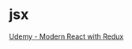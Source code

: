 # jsx
[Udemy - Modern React with Redux](https://www.udemy.com/course/react-redux/learn/lecture/12531044?components=deal_badge%2Cdiscount_expiration%2Cgift_this_course%2Cprice_text%2Cpurchase%2Crecommendation%2Credeem_coupon%2Ccacheable_deal_badge%2Ccacheable_discount_expiration%2Ccacheable_price_text%2Ccacheable_buy_button%2Cbuy_button%2Cbuy_for_team%2Ccacheable_purchase_text%2Ccacheable_add_to_cart%2Cmoney_back_guarantee%2Cinstructor_links%2Cincentives_context%2Ctop_companies_notice_context%2Ccurated_for_ufb_notice_context%2Csidebar_container%2Cpurchase_tabs_context%2Csubscribe_team_modal_context%2Clifetime_access_context%2Cavailable_coupons#overview)
